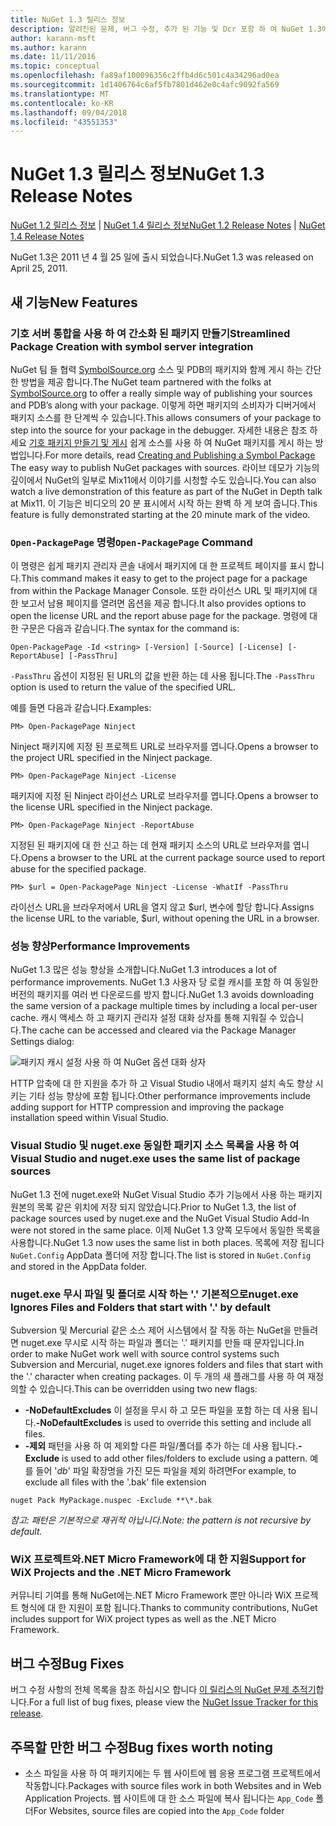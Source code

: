 ```yaml
---
title: NuGet 1.3 릴리스 정보
description: 알려진된 문제, 버그 수정, 추가 된 기능 및 Dcr 포함 하 여 NuGet 1.3에 대 한 릴리스 정보입니다.
author: karann-msft
ms.author: karann
ms.date: 11/11/2016
ms.topic: conceptual
ms.openlocfilehash: fa89af100096356c2ffb4d6c501c4a34296ad0ea
ms.sourcegitcommit: 1d1406764c6af5fb7801d462e0c4afc9092fa569
ms.translationtype: MT
ms.contentlocale: ko-KR
ms.lasthandoff: 09/04/2018
ms.locfileid: "43551353"
---
```

# <a name="nuget-13-release-notes"></a><span data-ttu-id="ab197-103">NuGet 1.3 릴리스 정보</span><span class="sxs-lookup"><span data-stu-id="ab197-103">NuGet 1.3 Release Notes</span></span>

<span data-ttu-id="ab197-104">[NuGet 1.2 릴리스 정보](../release-notes/nuget-1.2.md) | [NuGet 1.4 릴리스 정보](../release-notes/nuget-1.4.md)</span><span class="sxs-lookup"><span data-stu-id="ab197-104">[NuGet 1.2 Release Notes](../release-notes/nuget-1.2.md) | [NuGet 1.4 Release Notes](../release-notes/nuget-1.4.md)</span></span>

<span data-ttu-id="ab197-105">NuGet 1.3은 2011 년 4 월 25 일에 출시 되었습니다.</span><span class="sxs-lookup"><span data-stu-id="ab197-105">NuGet 1.3 was released on April 25, 2011.</span></span>

## <a name="new-features"></a><span data-ttu-id="ab197-106">새 기능</span><span class="sxs-lookup"><span data-stu-id="ab197-106">New Features</span></span>

### <a name="streamlined-package-creation-with-symbol-server-integration"></a><span data-ttu-id="ab197-107">기호 서버 통합을 사용 하 여 간소화 된 패키지 만들기</span><span class="sxs-lookup"><span data-stu-id="ab197-107">Streamlined Package Creation with symbol server integration</span></span>

<span data-ttu-id="ab197-108">NuGet 팀 들 협력 [SymbolSource.org](http://www.symbolsource.org/) 소스 및 PDB의 패키지와 함께 게시 하는 간단한 방법을 제공 합니다.</span><span class="sxs-lookup"><span data-stu-id="ab197-108">The NuGet team partnered with the folks at [SymbolSource.org](http://www.symbolsource.org/) to offer a really simple way of publishing your sources and PDB’s along with your package.</span></span> <span data-ttu-id="ab197-109">이렇게 하면 패키지의 소비자가 디버거에서 패키지 소스를 한 단계씩 수 있습니다.</span><span class="sxs-lookup"><span data-stu-id="ab197-109">This allows consumers of your package to step into the source for your package in the debugger.</span></span> <span data-ttu-id="ab197-110">자세한 내용은 참조 하세요 [기호 패키지 만들기 및 게시](../create-packages/symbol-packages.md) 쉽게 소스를 사용 하 여 NuGet 패키지를 게시 하는 방법입니다.</span><span class="sxs-lookup"><span data-stu-id="ab197-110">For more details, read [Creating and Publishing a Symbol Package](../create-packages/symbol-packages.md) The easy way to publish NuGet packages with sources.</span></span> <span data-ttu-id="ab197-111">라이브 데모가 기능의 깊이에서 NuGet의 일부로 Mix11에서 이야기를 시청할 수도 있습니다.</span><span class="sxs-lookup"><span data-stu-id="ab197-111">You can also watch a live demonstration of this feature as part of the NuGet in Depth talk at Mix11.</span></span> <span data-ttu-id="ab197-112">이 기능은 비디오의 20 분 표시에서 시작 하는 완벽 하 게 보여 줍니다.</span><span class="sxs-lookup"><span data-stu-id="ab197-112">This feature is fully demonstrated starting at the 20 minute mark of the video.</span></span>

### <a name="open-packagepage-command"></a><span data-ttu-id="ab197-113">`Open-PackagePage` 명령</span><span class="sxs-lookup"><span data-stu-id="ab197-113">`Open-PackagePage` Command</span></span>

<span data-ttu-id="ab197-114">이 명령은 쉽게 패키지 관리자 콘솔 내에서 패키지에 대 한 프로젝트 페이지를 표시 합니다.</span><span class="sxs-lookup"><span data-stu-id="ab197-114">This command makes it easy to get to the project page for a package from within the Package Manager Console.</span></span> <span data-ttu-id="ab197-115">또한 라이선스 URL 및 패키지에 대 한 보고서 남용 페이지를 열려면 옵션을 제공 합니다.</span><span class="sxs-lookup"><span data-stu-id="ab197-115">It also provides options to open the license URL and the report abuse page for the package.</span></span>
<span data-ttu-id="ab197-116">명령에 대 한 구문은 다음과 같습니다.</span><span class="sxs-lookup"><span data-stu-id="ab197-116">The syntax for the command is:</span></span>

    Open-PackagePage -Id <string> [-Version] [-Source] [-License] [-ReportAbuse] [-PassThru]

<span data-ttu-id="ab197-117">`-PassThru` 옵션이 지정된 된 URL의 값을 반환 하는 데 사용 됩니다.</span><span class="sxs-lookup"><span data-stu-id="ab197-117">The `-PassThru` option is used to return the value of the specified URL.</span></span>

<span data-ttu-id="ab197-118">예를 들면 다음과 같습니다.</span><span class="sxs-lookup"><span data-stu-id="ab197-118">Examples:</span></span>

    PM> Open-PackagePage Ninject

<span data-ttu-id="ab197-119">Ninject 패키지에 지정 된 프로젝트 URL로 브라우저를 엽니다.</span><span class="sxs-lookup"><span data-stu-id="ab197-119">Opens a browser to the project URL specified in the Ninject package.</span></span>

    PM> Open-PackagePage Ninject -License

<span data-ttu-id="ab197-120">패키지에 지정 된 Ninject 라이선스 URL로 브라우저를 엽니다.</span><span class="sxs-lookup"><span data-stu-id="ab197-120">Opens a browser to the license URL specified in the Ninject package.</span></span>

    PM> Open-PackagePage Ninject -ReportAbuse

<span data-ttu-id="ab197-121">지정된 된 패키지에 대 한 신고 하는 데 현재 패키지 소스의 URL로 브라우저를 엽니다.</span><span class="sxs-lookup"><span data-stu-id="ab197-121">Opens a browser to the URL at the current package source used to report abuse for the specified package.</span></span>

    PM> $url = Open-PackagePage Ninject -License -WhatIf -PassThru

<span data-ttu-id="ab197-122">라이선스 URL을 브라우저에서 URL을 열지 않고 $url, 변수에 할당 합니다.</span><span class="sxs-lookup"><span data-stu-id="ab197-122">Assigns the license URL to the variable, $url, without opening the URL in a browser.</span></span>

### <a name="performance-improvements"></a><span data-ttu-id="ab197-123">성능 향상</span><span class="sxs-lookup"><span data-stu-id="ab197-123">Performance Improvements</span></span>

<span data-ttu-id="ab197-124">NuGet 1.3 많은 성능 향상을 소개합니다.</span><span class="sxs-lookup"><span data-stu-id="ab197-124">NuGet 1.3 introduces a lot of performance improvements.</span></span> <span data-ttu-id="ab197-125">NuGet 1.3 사용자 당 로컬 캐시를 포함 하 여 동일한 버전의 패키지를 여러 번 다운로드를 방지 합니다.</span><span class="sxs-lookup"><span data-stu-id="ab197-125">NuGet 1.3 avoids downloading the same version of a package multiple times by including a local per-user cache.</span></span> <span data-ttu-id="ab197-126">캐시 액세스 하 고 패키지 관리자 설정 대화 상자를 통해 지워질 수 있습니다.</span><span class="sxs-lookup"><span data-stu-id="ab197-126">The cache can be accessed and cleared via the Package Manager Settings dialog:</span></span>

![패키지 캐시 설정 사용 하 여 NuGet 옵션 대화 상자](./media/nuget-options.png)

<span data-ttu-id="ab197-128">HTTP 압축에 대 한 지원을 추가 하 고 Visual Studio 내에서 패키지 설치 속도 향상 시키는 기타 성능 향상에 포함 됩니다.</span><span class="sxs-lookup"><span data-stu-id="ab197-128">Other performance improvements include adding support for HTTP compression and improving the package installation speed within Visual Studio.</span></span>

### <a name="visual-studio-and-nugetexe-uses-the-same-list-of-package-sources"></a><span data-ttu-id="ab197-129">Visual Studio 및 nuget.exe 동일한 패키지 소스 목록을 사용 하 여</span><span class="sxs-lookup"><span data-stu-id="ab197-129">Visual Studio and nuget.exe uses the same list of package sources</span></span>

<span data-ttu-id="ab197-130">NuGet 1.3 전에 nuget.exe와 NuGet Visual Studio 추가 기능에서 사용 하는 패키지 원본의 목록 같은 위치에 저장 되지 않았습니다.</span><span class="sxs-lookup"><span data-stu-id="ab197-130">Prior to NuGet 1.3, the list of package sources used by nuget.exe and the NuGet Visual Studio Add-In were not stored in the same place.</span></span> <span data-ttu-id="ab197-131">이제 NuGet 1.3 양쪽 모두에서 동일한 목록을 사용합니다.</span><span class="sxs-lookup"><span data-stu-id="ab197-131">NuGet 1.3 now uses the same list in both places.</span></span> <span data-ttu-id="ab197-132">목록에 저장 됩니다 `NuGet.Config` AppData 폴더에 저장 합니다.</span><span class="sxs-lookup"><span data-stu-id="ab197-132">The list is stored in `NuGet.Config` and stored in the AppData folder.</span></span>

### <a name="nugetexe-ignores-files-and-folders-that-start-with--by-default"></a><span data-ttu-id="ab197-133">nuget.exe 무시 파일 및 폴더로 시작 하는 '.' 기본적으로</span><span class="sxs-lookup"><span data-stu-id="ab197-133">nuget.exe Ignores Files and Folders that start with '.' by default</span></span>

<span data-ttu-id="ab197-134">Subversion 및 Mercurial 같은 소스 제어 시스템에서 잘 작동 하는 NuGet을 만들려면 nuget.exe 무시로 시작 하는 파일과 폴더는 '.' 패키지를 만들 때 문자입니다.</span><span class="sxs-lookup"><span data-stu-id="ab197-134">In order to make NuGet work well with source control systems such Subversion and Mercurial, nuget.exe ignores folders and files that start with the '.' character when creating packages.</span></span> <span data-ttu-id="ab197-135">이 두 개의 새 플래그를 사용 하 여 재정의할 수 있습니다.</span><span class="sxs-lookup"><span data-stu-id="ab197-135">This can be overridden using two new flags:</span></span>

* <span data-ttu-id="ab197-136">__-NoDefaultExcludes__ 이 설정을 무시 하 고 모든 파일을 포함 하는 데 사용 됩니다.</span><span class="sxs-lookup"><span data-stu-id="ab197-136">__-NoDefaultExcludes__ is used to override this setting and include all files.</span></span>
* <span data-ttu-id="ab197-137">__-제외__ 패턴을 사용 하 여 제외할 다른 파일/폴더를 추가 하는 데 사용 됩니다.</span><span class="sxs-lookup"><span data-stu-id="ab197-137">__-Exclude__ is used to add other files/folders to exclude using a pattern.</span></span> <span data-ttu-id="ab197-138">예를 들어 '_db_' 파일 확장명을 가진 모든 파일을 제외 하려면</span><span class="sxs-lookup"><span data-stu-id="ab197-138">For example, to exclude all files with the '.bak' file extension</span></span>

```
nuget Pack MyPackage.nuspec -Exclude **\*.bak
```  

<span data-ttu-id="ab197-139">_참고: 패턴은 기본적으로 재귀적 아닙니다._</span><span class="sxs-lookup"><span data-stu-id="ab197-139">_Note: the pattern is not recursive by default._</span></span>

### <a name="support-for-wix-projects-and-the-net-micro-framework"></a><span data-ttu-id="ab197-140">WiX 프로젝트와.NET Micro Framework에 대 한 지원</span><span class="sxs-lookup"><span data-stu-id="ab197-140">Support for WiX Projects and the .NET Micro Framework</span></span>

<span data-ttu-id="ab197-141">커뮤니티 기여를 통해 NuGet에는.NET Micro Framework 뿐만 아니라 WiX 프로젝트 형식에 대 한 지원이 포함 됩니다.</span><span class="sxs-lookup"><span data-stu-id="ab197-141">Thanks to community contributions, NuGet includes support for WiX project types as well as the .NET Micro Framework.</span></span>

## <a name="bug-fixes"></a><span data-ttu-id="ab197-142">버그 수정</span><span class="sxs-lookup"><span data-stu-id="ab197-142">Bug Fixes</span></span>

<span data-ttu-id="ab197-143">버그 수정 사항의 전체 목록을 참조 하십시오 합니다 [이 릴리스의 NuGet 문제 추적기](http://nuget.codeplex.com/workitem/list/advanced?keyword=&status=All&type=All&priority=All&release=NuGet%201.3&assignedTo=All&component=All&sortField=LastUpdatedDate&sortDirection=Descending&page=0)합니다.</span><span class="sxs-lookup"><span data-stu-id="ab197-143">For a full list of bug fixes, please view the [NuGet Issue Tracker for this release](http://nuget.codeplex.com/workitem/list/advanced?keyword=&status=All&type=All&priority=All&release=NuGet%201.3&assignedTo=All&component=All&sortField=LastUpdatedDate&sortDirection=Descending&page=0).</span></span>

## <a name="bug-fixes-worth-noting"></a><span data-ttu-id="ab197-144">주목할 만한 버그 수정</span><span class="sxs-lookup"><span data-stu-id="ab197-144">Bug fixes worth noting</span></span>

* <span data-ttu-id="ab197-145">소스 파일을 사용 하 여 패키지에는 두 웹 사이트에 웹 응용 프로그램 프로젝트에서 작동합니다.</span><span class="sxs-lookup"><span data-stu-id="ab197-145">Packages with source files work in both Websites and in Web Application Projects.</span></span>
<span data-ttu-id="ab197-146">웹 사이트에 대 한 소스 파일에 복사 됩니다는 `App_Code` 폴더</span><span class="sxs-lookup"><span data-stu-id="ab197-146">For Websites, source files are copied into the `App_Code` folder</span></span>
